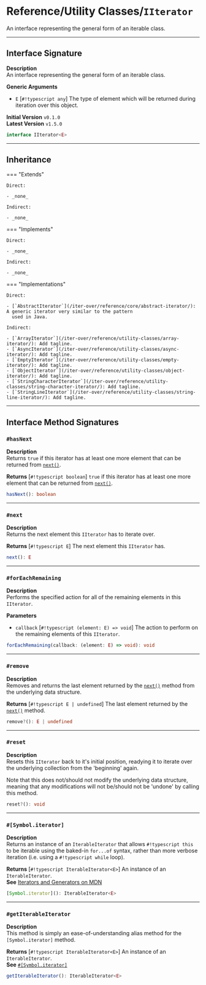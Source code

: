 # Reference/Utility Classes/`IIterator`

An interface representing the general form of an iterable class.

---

## Interface Signature

**Description** <br />
An interface representing the general form of an iterable class.

**Generic Arguments** <br />
- `E` [`#!typescript any`] The type of element which will be returned during iteration over this object.

**Initial Version** `v0.1.0` <br />
**Latest Version** `v1.5.0`

```typescript
interface IIterator<E>
```

---

## Inheritance

=== "Extends"

    Direct:

    - _none_

    Indirect:

    - _none_

=== "Implements"

    Direct:

    - _none_

    Indirect:

    - _none_

=== "Implementations"

    Direct:

    - [`AbstractIterator`](/iter-over/reference/core/abstract-iterator/): A generic iterator very similar to the pattern
      used in Java.

    Indirect:

    - [`ArrayIterator`](/iter-over/reference/utility-classes/array-iterator/): Add tagline.
    - [`AsyncIterator`](/iter-over/reference/utility-classes/async-iterator/): Add tagline.
    - [`EmptyIterator`](/iter-over/reference/utility-classes/empty-iterator/): Add tagline.
    - [`ObjectIterator`](/iter-over/reference/utility-classes/object-iterator/): Add tagline.
    - [`StringCharacterIterator`](/iter-over/reference/utility-classes/string-character-iterator/): Add tagline.
    - [`StringLineIterator`](/iter-over/reference/utility-classes/string-line-iterator/): Add tagline.

---

## Interface Method Signatures

### `#hasNext`

**Description** <br />
Returns `true` if this iterator has at least one more element that can be returned from [`next()`](#next).

**Returns** [`#!typescript boolean`] `true` if this iterator has at least one more element that can be returned from
[`next()`](#next).

```typescript
hasNext(): boolean
```

---

### `#next`

**Description** <br />
Returns the next element this `IIterator` has to iterate over.

**Returns** [`#!typescript E`] The next element this `IIterator` has.

```typescript
next(): E
```

---

### `#forEachRemaining`

**Description** <br />
Performs the specified action for all of the remaining elements in this `IIterator`.

**Parameters** <br />
- `callback` [`#!typescript (element: E) => void`] The action to perform on the remaining elements of this
  `IIterator`.

```typescript
forEachRemaining(callback: (element: E) => void): void
```

---

### `#remove`

**Description** <br />
Removes and returns the last element returned by the [`next()`](#next) method from the underlying data structure.

**Returns** [`#!typescript E | undefined`] The last element returned by the [`next()`](#next) method.

```typescript
remove?(): E | undefined
```

---

### `#reset`

**Description** <br />
Resets this `IIterator` back to it's initial position, readying it to iterate over the underlying collection from the
'beginning' again.

Note that this does not/should not modify the underlying data structure, meaning that any modifications will not
be/should not be 'undone' by calling this method.

```typescript
reset?(): void
```

---

### `#[Symbol.iterator]`

**Description** <br />
Returns an instance of an `IterableIterator` that allows `#!typescript this` to be iterable using the baked-in
`for...of` syntax, rather than more verbose iteration (i.e. using a `#!typescript while` loop).

**Returns** [`#!typescript IterableIterator<E>`] An instance of an `IterableIterator`. <br />
**See** [Iterators and Generators on MDN][mdniterators]

[mdniterators]: https://developer.mozilla.org/en-US/docs/Web/JavaScript/Guide/Iterators_and_Generators#iterators

```typescript
[Symbol.iterator](): IterableIterator<E>
```

---

### `#getIterableIterator`

**Description** <br />
This method is simply an ease-of-understanding alias method for the `[Symbol.iterator]` method.

**Returns** [`#!typescript IterableIterator<E>`] An instance of an `IterableIterator`. <br />
**See** [`#[Symbol.iterator]`](#symboliterator)

```typescript
getIterableIterator(): IterableIterator<E>
```
